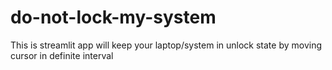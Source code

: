 # do-not-lock-my-system
This is streamlit app will keep your laptop/system in unlock state by moving cursor in  definite interval
